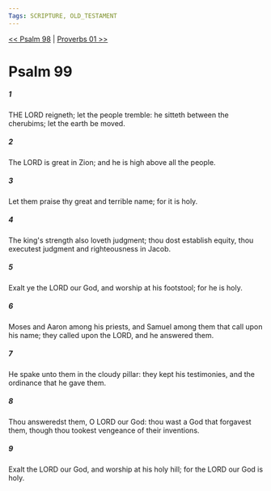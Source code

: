 ```yaml
---
Tags: SCRIPTURE, OLD_TESTAMENT
---
```


[<< Psalm 98](OLD_TESTAMENT/19_Psalms/Psalm_98.md) | [Proverbs 01 >>](OLD_TESTAMENT/20_Proverbs/Proverbs_01.md)

# Psalm 99

##### 1

THE LORD reigneth; let the people tremble: he sitteth between the cherubims; let the earth be moved.

##### 2

The LORD is great in Zion; and he is high above all the people.

##### 3

Let them praise thy great and terrible name; for it is holy.

##### 4

The king's strength also loveth judgment; thou dost establish equity, thou executest judgment and righteousness in Jacob.

##### 5

Exalt ye the LORD our God, and worship at his footstool; for he is holy.

##### 6

Moses and Aaron among his priests, and Samuel among them that call upon his name; they called upon the LORD, and he answered them.

##### 7

He spake unto them in the cloudy pillar: they kept his testimonies, and the ordinance that he gave them.

##### 8

Thou answeredst them, O LORD our God: thou wast a God that forgavest them, though thou tookest vengeance of their inventions.

##### 9

Exalt the LORD our God, and worship at his holy hill; for the LORD our God is holy.
